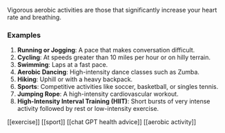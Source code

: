 Vigorous aerobic activities are those that significantly increase your heart rate and breathing. 
### Examples
1. **Running or Jogging**: A pace that makes conversation difficult.
2. **Cycling**: At speeds greater than 10 miles per hour or on hilly terrain.
3. **Swimming**: Laps at a fast pace.
4. **Aerobic Dancing**: High-intensity dance classes such as Zumba.
5. **Hiking**: Uphill or with a heavy backpack.
6. **Sports**: Competitive activities like soccer, basketball, or singles tennis.
7. **Jumping Rope**: A high-intensity cardiovascular workout.
8. **High-Intensity Interval Training (HIIT)**: Short bursts of very intense activity followed by rest or low-intensity exercise.

[[exercise]]
[[sport]]
[[chat GPT health advice]]
[[aerobic activity]]
